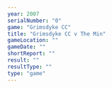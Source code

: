```yaml
---
year: 2007
serialNumber: "0" 
game: "Grimsdyke CC"
title: "Grimsdyke CC v The Min"
gameLocation: ""
gameDate: ""
shortReport: ""
result: ""
resultType: ""
type: "game"
---
```

